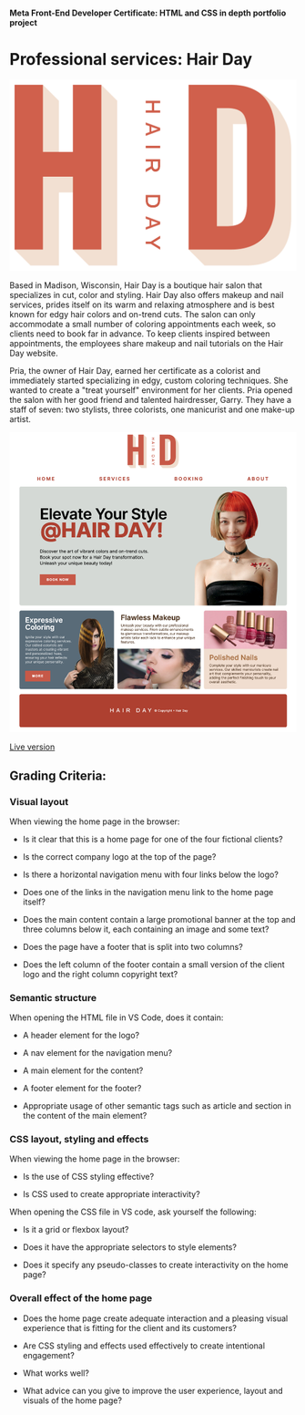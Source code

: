 #### Meta Front-End Developer Certificate: HTML and CSS in depth portfolio project

# Professional services: Hair Day

![Hair Day logo](assets/logo.png)

Based in Madison, Wisconsin, Hair Day is a boutique hair salon that specializes in cut, color and styling. Hair Day also offers makeup and nail services, prides itself on its warm and relaxing atmosphere and is best known for edgy hair colors and on-trend cuts. The salon can only accommodate a small number of coloring appointments each week, so clients need to book far in advance. To keep clients inspired between appointments, the employees share makeup and nail tutorials on the Hair Day website.

Pria, the owner of Hair Day, earned her certificate as a colorist and immediately started specializing in edgy, custom coloring techniques. She wanted to create a "treat yourself" environment for her clients. Pria opened the salon with her good friend and talented hairdresser, Garry. They have a staff of seven: two stylists, three colorists, one manicurist and one make-up artist.

![Screenshot](assets/screenshot_full.png)

[Live version](https://vkzmn.github.io/meta-frontend/)

## Grading Criteria:

### Visual layout

When viewing the home page in the browser:

- Is it clear that this is a home page for one of the four fictional clients?

- Is the correct company logo at the top of the page?

- Is there a horizontal navigation menu with four links below the logo?

- Does one of the links in the navigation menu link to the home page itself?

- Does the main content contain a large promotional banner at the top and three columns below it, each containing an image and some text?

- Does the page have a footer that is split into two columns?

- Does the left column of the footer contain a small version of the client logo and the right column copyright text?

### Semantic structure

When opening the HTML file in VS Code, does it contain:

- A header element for the logo?

- A nav element for the navigation menu?

- A main element for the content?

- A footer element for the footer?

- Appropriate usage of other semantic tags such as article and section in the content of the main element?

### CSS layout, styling and effects

When viewing the home page in the browser:

- Is the use of CSS styling effective?

- Is CSS used to create appropriate interactivity?

When opening the CSS file in VS code, ask yourself the following:

- Is it a grid or flexbox layout?

- Does it have the appropriate selectors to style elements?

- Does it specify any pseudo-classes to create interactivity on the home page?

### Overall effect of the home page

- Does the home page create adequate interaction and a pleasing visual experience that is fitting for the client and its customers?

- Are CSS styling and effects used effectively to create intentional engagement?

- What works well?

- What advice can you give to improve the user experience, layout and visuals of the home page?
